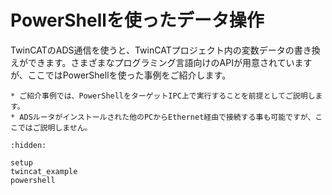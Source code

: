 # PowerShellを使ったデータ操作

TwinCATのADS通信を使うと、TwinCATプロジェクト内の変数データの書き換えができます。さまざまなプログラミング言語向けのAPIが用意されていますが、ここではPowerShellを使った事例をご紹介します。

```{note}
* ご紹介事例では、PowerShellをターゲットIPC上で実行することを前提としてご説明します。
* ADSルータがインストールされた他のPCからEthernet経由で接続する事も可能ですが、ここではご説明しません。
```


```{toctree}
:hidden:

setup
twincat_example
powershell
```